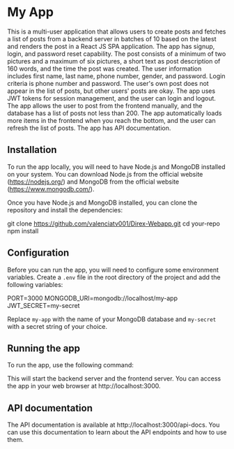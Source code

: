 # My App

This is a multi-user application that allows users to create posts and fetches a list of posts from a backend server in batches of 10 based on the latest and renders the post in a React JS SPA application. The app has signup, login, and password reset capability. The post consists of a minimum of two pictures and a maximum of six pictures, a short text as post description of 160 words, and the time the post was created. The user information includes first name, last name, phone number, gender, and password. Login criteria is phone number and password. The user's own post does not appear in the list of posts, but other users' posts are okay. The app uses JWT tokens for session management, and the user can login and logout. The app allows the user to post from the frontend manually, and the database has a list of posts not less than 200. The app automatically loads more items in the frontend when you reach the bottom, and the user can refresh the list of posts. The app has API documentation.

## Installation

To run the app locally, you will need to have Node.js and MongoDB installed on your system. You can download Node.js from the official website (https://nodejs.org/) and MongoDB from the official website (https://www.mongodb.com/).

Once you have Node.js and MongoDB installed, you can clone the repository and install the dependencies:



git clone https://github.com/valenciatv001/Direx-Webapp.git
cd your-repo
npm install



## Configuration

Before you can run the app, you will need to configure some environment variables. Create a `.env` file in the root directory of the project and add the following variables:


PORT=3000
MONGODB_URI=mongodb://localhost/my-app
JWT_SECRET=my-secret





Replace `my-app` with the name of your MongoDB database and `my-secret` with a secret string of your choice.

## Running the app

To run the app, use the following command:


This will start the backend server and the frontend server. You can access the app in your web browser at http://localhost:3000.

## API documentation

The API documentation is available at http://localhost:3000/api-docs. You can use this documentation to learn about the API endpoints and how to use them.
